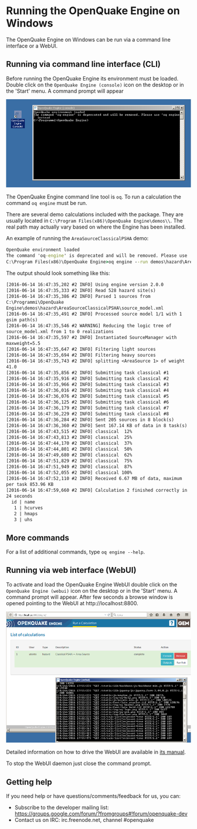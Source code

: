 # Running the OpenQuake Engine on Windows

The OpenQuake Engine on Windows can be run via a command line interface or a WebUI.

## Running via command line interface (CLI)

Before running the OpenQuake Engine its environment must be loaded. Double click on the `OpenQuake Engine (console)` icon on the desktop or in the 'Start' menu. A command prompt will appear

![Windows command prompt](../img/win-prompt.png)

The OpenQuake Engine command line tool is `oq`. To run a calculation the command `oq engine` must be run.

There are several demo calculations included with the package. They are usually located in `C:\Program Files(x86)\OpenQuake Engine\demos\\`. The real path may actually vary based on where the Engine has been installed.

An example of running the `AreaSourceClassicalPSHA` demo:
```bat
OpenQuake environment loaded
The command 'oq-engine' is deprecated and will be removed. Please use 'oq engine' instead
C:\Program Files(x86)\OpenQuake Engine>oq engine --run demos\hazard\AreaSourceClassicalPSHA\job.ini
```

The output should look something like this:

```
[2016-06-14 16:47:35,202 #2 INFO] Using engine version 2.0.0
[2016-06-14 16:47:35,333 #2 INFO] Read 528 hazard site(s)
[2016-06-14 16:47:35,386 #2 INFO] Parsed 1 sources from C:\Programmi\OpenQuake Engine\demos\hazard\AreaSourceClassicalPSHA\source_model.xml
[2016-06-14 16:47:35,491 #2 INFO] Processed source model 1/1 with 1 gsim path(s)
[2016-06-14 16:47:35,546 #2 WARNING] Reducing the logic tree of source_model.xml from 1 to 0 realizations
[2016-06-14 16:47:35,597 #2 INFO] Instantiated SourceManager with maxweight=5.5
[2016-06-14 16:47:35,647 #2 INFO] Filtering light sources
[2016-06-14 16:47:35,694 #2 INFO] Filtering heavy sources
[2016-06-14 16:47:35,743 #2 INFO] splitting <AreaSource 1> of weight 41.0
[2016-06-14 16:47:35,856 #2 INFO] Submitting task classical #1
[2016-06-14 16:47:35,916 #2 INFO] Submitting task classical #2
[2016-06-14 16:47:35,966 #2 INFO] Submitting task classical #3
[2016-06-14 16:47:36,016 #2 INFO] Submitting task classical #4
[2016-06-14 16:47:36,076 #2 INFO] Submitting task classical #5
[2016-06-14 16:47:36,125 #2 INFO] Submitting task classical #6
[2016-06-14 16:47:36,179 #2 INFO] Submitting task classical #7
[2016-06-14 16:47:36,229 #2 INFO] Submitting task classical #8
[2016-06-14 16:47:36,284 #2 INFO] Sent 205 sources in 8 block(s)
[2016-06-14 16:47:36,360 #2 INFO] Sent 167.14 KB of data in 8 task(s)
[2016-06-14 16:47:43,515 #2 INFO] classical  12%
[2016-06-14 16:47:43,813 #2 INFO] classical  25%
[2016-06-14 16:47:44,170 #2 INFO] classical  37%
[2016-06-14 16:47:44,801 #2 INFO] classical  50%
[2016-06-14 16:47:49,680 #2 INFO] classical  62%
[2016-06-14 16:47:51,829 #2 INFO] classical  75%
[2016-06-14 16:47:51,949 #2 INFO] classical  87%
[2016-06-14 16:47:52,055 #2 INFO] classical 100%
[2016-06-14 16:47:52,110 #2 INFO] Received 6.67 MB of data, maximum per task 853.96 KB
[2016-06-14 16:47:59,660 #2 INFO] Calculation 2 finished correctly in 24 seconds
  id | name
   1 | hcurves
   2 | hmaps
   3 | uhs
```

## More commands
For a list of additional commands, type `oq engine --help`.

## Running via web interface (WebUI)

To activate and load the OpenQuake Engine WebUI double click on the `OpenQuake Engine (webui)` icon on the desktop or in the 'Start' menu. A command prompt will appear. After few seconds a browse window is opened pointing to the WebUI at http://localhost:8800.

![Windows WebUI](../img/win-webui.png)

Detailed information on how to drive the WebUI are available in [its manual](server.md).

To stop the WebUI daemon just close the command prompt.

## Getting help
If you need help or have questions/comments/feedback for us, you can:
  * Subscribe to the developer mailing list: https://groups.google.com/forum/?fromgroups#!forum/openquake-dev
  * Contact us on IRC: irc.freenode.net, channel #openquake
